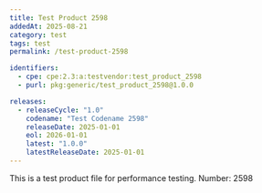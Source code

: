 ```yaml
---
title: Test Product 2598
addedAt: 2025-08-21
category: test
tags: test
permalink: /test-product-2598

identifiers:
  - cpe: cpe:2.3:a:testvendor:test_product_2598
  - purl: pkg:generic/test_product_2598@1.0.0

releases:
  - releaseCycle: "1.0"
    codename: "Test Codename 2598"
    releaseDate: 2025-01-01
    eol: 2026-01-01
    latest: "1.0.0"
    latestReleaseDate: 2025-01-01
---
```


This is a test product file for performance testing. Number: 2598

